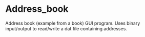# Address_book
Address book (example from a book) GUI program. Uses binary input/output to read/write a dat file containing addresses.
